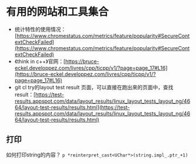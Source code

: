 # 有用的网站和工具集合

- 统计特性的使用情况：[https://www.chromestatus.com/metrics/feature/popularity#SecureContextCheckFailed](https://www.chromestatus.com/metrics/feature/popularity#SecureContextCheckFailed)
- 《think in c++》官网：[https://bruce-eckel.developpez.com/livres/cpp/ticpp/v1/?page=page_17#L16](https://bruce-eckel.developpez.com/livres/cpp/ticpp/v1/?page=page_17#L16)
- git cl try的layout test result 页面，可以直接在跑出來的页面中，查找result：[https://test-results.appspot.com/data/layout_results/linux_layout_tests_layout_ng/4664/layout-test-results/results.html](https://test-results.appspot.com/data/layout_results/linux_layout_tests_layout_ng/4664/layout-test-results/results.html)


## 打印

如何打印string的内容？
`p *reinterpret_cast<UChar*>(string.impl_.ptr_+1)`

